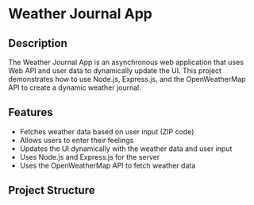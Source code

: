 # Weather Journal App

## Description

The Weather Journal App is an asynchronous web application that uses Web API and user data to dynamically update the UI. This project demonstrates how to use Node.js, Express.js, and the OpenWeatherMap API to create a dynamic weather journal.

## Features

- Fetches weather data based on user input (ZIP code)
- Allows users to enter their feelings
- Updates the UI dynamically with the weather data and user input
- Uses Node.js and Express.js for the server
- Uses the OpenWeatherMap API to fetch weather data

## Project Structure

